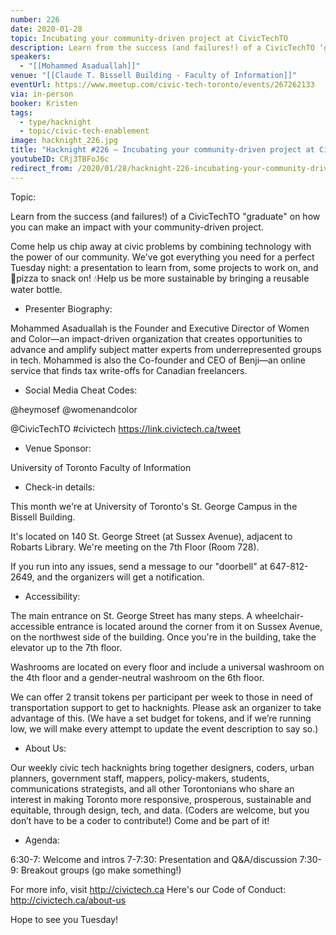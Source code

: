 ```yaml
---
number: 226
date: 2020-01-28
topic: Incubating your community-driven project at CivicTechTO
description: Learn from the success (and failures!) of a CivicTechTO ‘graduate’ on how you can make an impact with your community-driven project.
speakers:
  - "[[Mohammed Asaduallah]]"
venue: "[[Claude T. Bissell Building - Faculty of Information]]"
eventUrl: https://www.meetup.com/civic-tech-toronto/events/267262133
via: in-person
booker: Kristen
tags:
  - type/hacknight
  - topic/civic-tech-enablement
image: hacknight_226.jpg
title: "Hacknight #226 – Incubating your community-driven project at CivicTechTO"
youtubeID: CRj3TBFoJ6c
redirect_from: /2020/01/28/hacknight-226-incubating-your-community-driven-project-at-civictechto-with-mohammed-asaduallah/
---
```


Topic:

Learn from the success (and failures!) of a CivicTechTO "graduate" on how you can make an impact with your community-driven project.

Come help us chip away at civic problems by combining technology with the power of our community. We've got everything you need for a perfect Tuesday night: a presentation to learn from, some projects to work on, and 🍕pizza to snack on! 💧Help us be more sustainable by bringing a reusable water bottle.

+ Presenter Biography:

Mohammed Asaduallah is the Founder and Executive Director of Women and Color—an impact-driven organization that creates opportunities to advance and amplify subject matter experts from underrepresented groups in tech. Mohammed is also the Co-founder and CEO of Benji—an online service that finds tax write-offs for Canadian freelancers.

+ Social Media Cheat Codes:

@heymosef
@womenandcolor

@CivicTechTO \#civictech
https://link.civictech.ca/tweet

+ Venue Sponsor:

University of Toronto Faculty of Information

+ Check-in details:

This month we're at University of Toronto's St. George Campus in the Bissell Building.

It's located on 140 St. George Street (at Sussex Avenue), adjacent to Robarts Library. We're meeting on the 7th Floor (Room 728).

If you run into any issues, send a message to our "doorbell" at 647-812-2649, and the organizers will get a notification.

+ Accessibility:

The main entrance on St. George Street has many steps. A wheelchair-accessible entrance is located around the corner from it on Sussex Avenue, on the northwest side of the building. Once you're in the building, take the elevator up to the 7th floor.

Washrooms are located on every floor and include a universal washroom on the 4th floor and a gender-neutral washroom on the 6th floor.

We can offer 2 transit tokens per participant per week to those in need of transportation support to get to hacknights. Please ask an organizer to take advantage of this. (We have a set budget for tokens, and if we’re running low, we will make every attempt to update the event description to say so.)

+ About Us:

Our weekly civic tech hacknights bring together designers, coders, urban planners, government staff, mappers, policy-makers, students, communications strategists, and all other Torontonians who share an interest in making Toronto more responsive, prosperous, sustainable and equitable, through design, tech, and data. (Coders are welcome, but you don’t have to be a coder to contribute!) Come and be part of it!

+ Agenda:

6:30-7: Welcome and intros
7-7:30: Presentation and Q&A/discussion
7:30-9: Breakout groups (go make something!)

For more info, visit http://civictech.ca
Here's our Code of Conduct: http://civictech.ca/about-us

Hope to see you Tuesday!